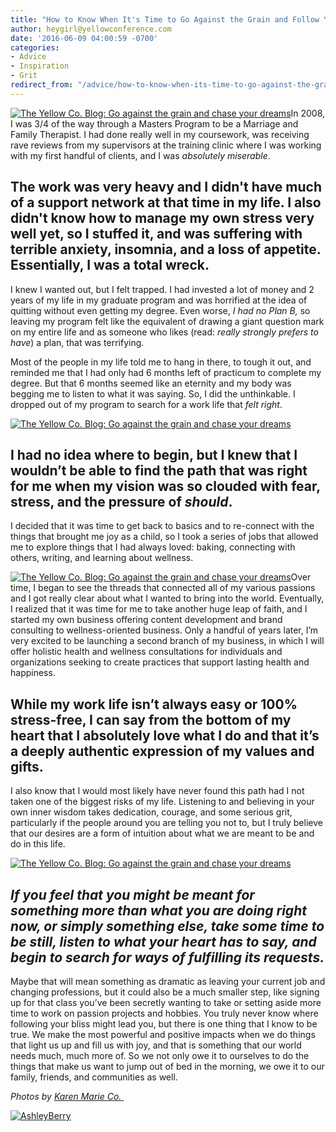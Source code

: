 ```yaml
---
title: "How to Know When It's Time to Go Against the Grain and Follow Your Dream"
author: heygirl@yellowconference.com
date: '2016-06-09 04:00:59 -0700'
categories:
- Advice
- Inspiration
- Grit
redirect_from: "/advice/how-to-know-when-its-time-to-go-against-the-grain-and-follow-your-dream/"
---
```


[![The Yellow Co. Blog: Go against the grain and chase your dreams](http://yellowconference.com/wp-content/uploads/2016/06/MG_45021.jpg)](http://yellowconference.com/wp-content/uploads/2016/06/MG_45021.jpg)In 2008, I was 3/4 of the way through a Masters Program to be a Marriage and Family Therapist. I had done really well in my coursework, was receiving rave reviews from my supervisors at the training clinic where I was working with my first handful of clients, and I was _absolutely miserable_.

## The work was very heavy and I didn't have much of a support network at that time in my life. I also didn't know how to manage my own stress very well yet, so I stuffed it, and was suffering with terrible anxiety, insomnia, and a loss of appetite. Essentially, I was a total wreck.

I knew I wanted out, but I felt trapped. I had invested a lot of money and 2 years of my life in my graduate program and was horrified at the idea of quitting without even getting my degree. Even worse, _I had no Plan B,_ so leaving my program felt like the equivalent of drawing a giant question mark on my entire life and as someone who likes (read: _really strongly prefers to have_) a plan, that was terrifying.

Most of the people in my life told me to hang in there, to tough it out, and reminded me that I had only had 6 months left of practicum to complete my degree. But that 6 months seemed like an eternity and my body was begging me to listen to what it was saying. So, I did the unthinkable. I dropped out of my program to search for a work life that _felt right_.

[![The Yellow Co. Blog: Go against the grain and chase your dreams](http://yellowconference.com/wp-content/uploads/2016/06/MG_43481.jpg)](http://yellowconference.com/wp-content/uploads/2016/06/MG_43481.jpg)

## I had no idea where to begin, but I knew that I wouldn’t be able to find the path that was right for me when my vision was so clouded with fear, stress, and the pressure of _should_.

I decided that it was time to get back to basics and to re-connect with the things that brought me joy as a child, so I took a series of jobs that allowed me to explore things that I had always loved: baking, connecting with others, writing, and learning about wellness.

[![The Yellow Co. Blog: Go against the grain and chase your dreams](http://yellowconference.com/wp-content/uploads/2016/06/MG_43141.jpg)](http://yellowconference.com/wp-content/uploads/2016/06/MG_43141.jpg)Over time, I began to see the threads that connected all of my various passions and I got really clear about what I wanted to bring into the world. Eventually, I realized that it was time for me to take another huge leap of faith, and I started my own business offering content development and brand consulting to wellness-oriented business. Only a handful of years later, I’m very excited to be launching a second branch of my business, in which I will offer holistic health and wellness consultations for individuals and organizations seeking to create practices that support lasting health and happiness.

## While my work life isn’t always easy or 100% stress-free, I can say from the bottom of my heart that I absolutely love what I do and that it’s a deeply authentic expression of my values and gifts.

I also know that I would most likely have never found this path had I not taken one of the biggest risks of my life. Listening to and believing in your own inner wisdom takes dedication, courage, and some serious grit, particularly if the people around you are telling you not to, but I truly believe that our desires are a form of intuition about what we are meant to be and do in this life.

[![The Yellow Co. Blog: Go against the grain and chase your dreams](http://yellowconference.com/wp-content/uploads/2016/06/MG_43881.jpg)](http://yellowconference.com/wp-content/uploads/2016/06/MG_43881.jpg)

## _If you feel that you might be meant for something more than what you are doing right now, or simply something else, take some time to be still, listen to what your heart has to say, and begin to search for ways of fulfilling its requests._

Maybe that will mean something as dramatic as leaving your current job and changing professions, but it could also be a much smaller step, like signing up for that class you’ve been secretly wanting to take or setting aside more time to work on passion projects and hobbies. You truly never know where following your bliss might lead you, but there is one thing that I know to be true. We make the most powerful and positive impacts when we do things that light us up and fill us with joy, and that is something that our world needs much, much more of. So we not only owe it to ourselves to do the things that make us want to jump out of bed in the morning, we owe it to our family, friends, and communities as well.

_Photos by [Karen Marie Co.](http://karenmarieco.com/)_[ ](http://karenmarieco.com/)

[![AshleyBerry](http://yellowconference.com/wp-content/uploads/2016/06/AshleyBerry.jpg)](http://helloashleyberry.com/about/)
